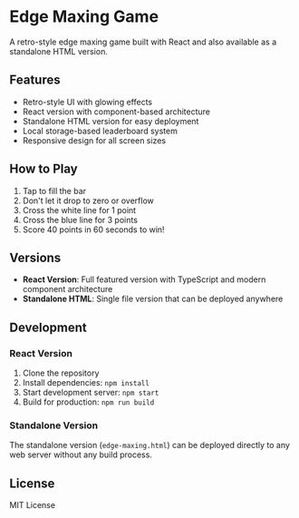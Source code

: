# Edge Maxing Game

A retro-style edge maxing game built with React and also available as a standalone HTML version.

## Features

- Retro-style UI with glowing effects
- React version with component-based architecture
- Standalone HTML version for easy deployment
- Local storage-based leaderboard system
- Responsive design for all screen sizes

## How to Play

1. Tap to fill the bar
2. Don't let it drop to zero or overflow
3. Cross the white line for 1 point
4. Cross the blue line for 3 points
5. Score 40 points in 60 seconds to win!

## Versions

- **React Version**: Full featured version with TypeScript and modern component architecture
- **Standalone HTML**: Single file version that can be deployed anywhere

## Development

### React Version

1. Clone the repository
2. Install dependencies: `npm install`
3. Start development server: `npm start`
4. Build for production: `npm run build`

### Standalone Version

The standalone version (`edge-maxing.html`) can be deployed directly to any web server without any build process.

## License

MIT License